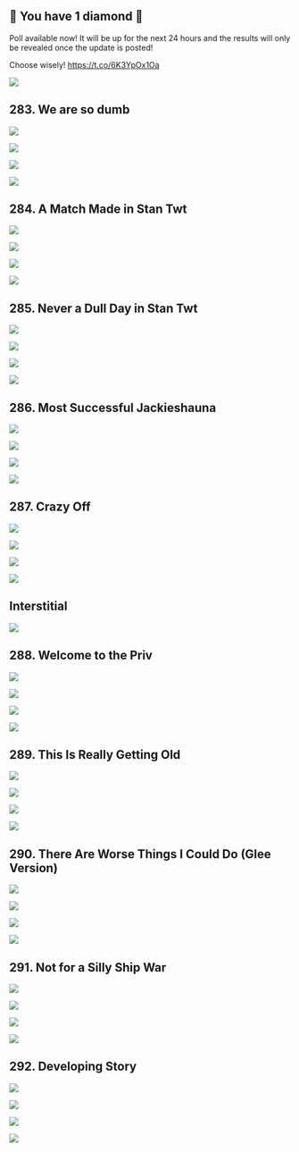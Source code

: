 ## 💎 You have 1 diamond 💎

Poll available now! It will be up for the next 24 hours and the results will only be revealed once the update is posted! 

Choose wisely! https://t.co/6K3YpOx1Oa 

![](https://pbs.twimg.com/media/GHOa3_sagAAVJsZ.jpg)


## 283. We are so dumb 

![](https://pbs.twimg.com/media/GHbyQfvbwAA02b2.jpg) 

![](https://pbs.twimg.com/media/GHbyQhMaMAEtGrs.jpg) 

![](https://pbs.twimg.com/media/GHbyQk9bsAAA-vL.jpg) 

![](https://pbs.twimg.com/media/GHbyQr2aMAASzZT.jpg)


## 284. A Match Made in Stan Twt 

![](https://pbs.twimg.com/media/GHcBSI3a4AE9tQE.jpg) 

![](https://pbs.twimg.com/media/GHcBSVTa4AArhei.jpg) 

![](https://pbs.twimg.com/media/GHcBSgxa4AAtN69.jpg) 

![](https://pbs.twimg.com/media/GHcBSrta4AIMAfY.jpg)


## 285. Never a Dull Day in Stan Twt 

![](https://pbs.twimg.com/media/GHcP-k2asAAF5u9.jpg) 

![](https://pbs.twimg.com/media/GHcP-l-aQAIIwPr.jpg) 

![](https://pbs.twimg.com/media/GHcP-pda4AABScg.jpg) 

![](https://pbs.twimg.com/media/GHcP-q5a4AMEIuR.jpg)


## 286. Most Successful Jackieshauna 

![](https://pbs.twimg.com/media/GHcfu0ea4AU5sx8.jpg) 

![](https://pbs.twimg.com/media/GHcfu16aQAAw4f5.jpg) 

![](https://pbs.twimg.com/media/GHcfu6UaEAAIXpG.jpg) 

![](https://pbs.twimg.com/media/GHcfu86a4AEhjJk.jpg)


## 287. Crazy Off 

![](https://pbs.twimg.com/media/GHcxYswakAAgVB6.jpg) 

![](https://pbs.twimg.com/media/GHcxYszbkAAuYjs.jpg) 

![](https://pbs.twimg.com/media/GHcxYs2bEAAiI0H.jpg) 

![](https://pbs.twimg.com/media/GHcxYxpa0AAb2mv.jpg)

## Interstitial

![](https://pbs.twimg.com/media/GHc-x-RaEAAoElV.jpg)


## 288. Welcome to the Priv 

![](https://pbs.twimg.com/media/GHdBjcoa4AAQ5s1.jpg) 

![](https://pbs.twimg.com/media/GHdBjdua4AAoAP5.jpg) 

![](https://pbs.twimg.com/media/GHdBjgLaQAAPe3d.jpg) 

![](https://pbs.twimg.com/media/GHdBjoVaoAAyv4r.jpg)


## 289. This Is Really Getting Old 

![](https://pbs.twimg.com/media/GH0lbEfasAAsIdK.jpg) 

![](https://pbs.twimg.com/media/GH0lbFkakAAdaNP.jpg) 

![](https://pbs.twimg.com/media/GH0lbI1aEAAFjFp.jpg) 

![](https://pbs.twimg.com/media/GH0lbO_a4AAIE4x.jpg)


## 290. There Are Worse Things I Could Do (Glee Version) 

![](https://pbs.twimg.com/media/GH1O2iBbYAAUbtE.jpg) 

![](https://pbs.twimg.com/media/GH1O2iCbYAAkW1r.jpg) 

![](https://pbs.twimg.com/media/GH1O2mUa0AAO4KN.jpg) 

![](https://pbs.twimg.com/media/GH1O2sXboAAa1jb.jpg)


## 291. Not for a Silly Ship War 

![](https://pbs.twimg.com/media/GH1p2KLbkAA98cd.jpg) 

![](https://pbs.twimg.com/media/GH1p2LcagAAWB6R.jpg) 

![](https://pbs.twimg.com/media/GH1p2QfbIAAbT1g.jpg) 

![](https://pbs.twimg.com/media/GH1p2ZdacAAFChQ.jpg)


## 292. Developing Story 

![](https://pbs.twimg.com/media/GH2FmmIbYAArm8-.jpg) 

![](https://pbs.twimg.com/media/GH2FmnhbYAEsMtA.jpg) 

![](https://pbs.twimg.com/media/GH2FmxnbYAE1OnM.jpg) 

![](https://pbs.twimg.com/media/GH2Fm2KakAAmhTr.jpg)
